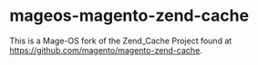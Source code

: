 # mageos-magento-zend-cache
This is a Mage-OS fork of the Zend_Cache Project found at https://github.com/magento/magento-zend-cache.
